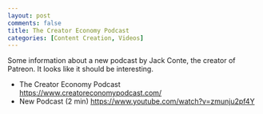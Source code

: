```yaml
---
layout: post
comments: false
title: The Creator Economy Podcast
categories: [Content Creation, Videos]
---
```


Some information about a new podcast by Jack Conte, the creator of Patreon. It looks like it should be interesting.

- The Creator Economy Podcast <a href = "https://www.creatoreconomypodcast.com/" target = "_blank">https://www.creatoreconomypodcast.com/</a>
- New Podcast (2 min) <a href = "https://www.youtube.com/watch?v=zmunju2pf4Y" target = "_blank">https://www.youtube.com/watch?v=zmunju2pf4Y</a>
